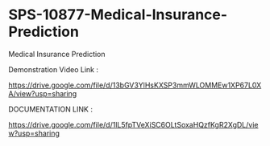 # SPS-10877-Medical-Insurance-Prediction
Medical Insurance Prediction


Demonstration Video Link :

https://drive.google.com/file/d/13bGV3YlHsKXSP3mmWLOMMEw1XP67L0XA/view?usp=sharing


DOCUMENTATION LINK :

https://drive.google.com/file/d/1lL5fpTVeXiSC6OLtSoxaHQzfKgR2XgDL/view?usp=sharing

